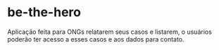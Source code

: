 # be-the-hero
Aplicação feita para ONGs relatarem seus casos e listarem, o usuários poderão ter acesso a esses casos e aos dados para contato.  
